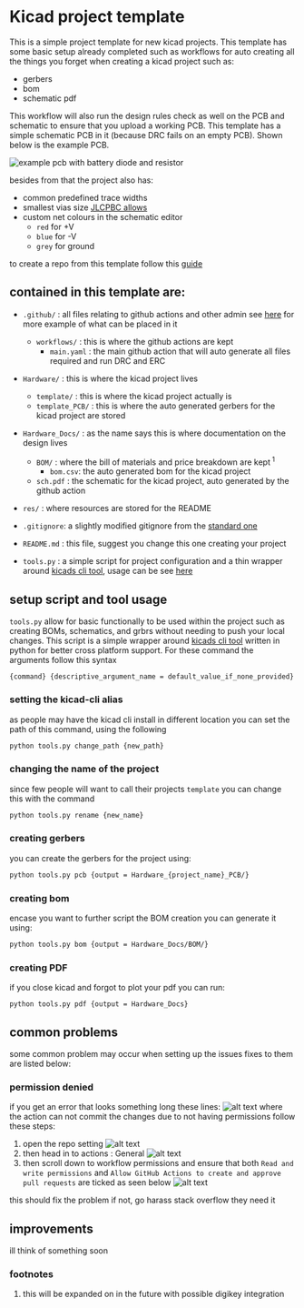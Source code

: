 # Kicad project template
This is a simple project template for new kicad projects. This template has some basic setup already completed such as workflows for auto creating all the things you forget when creating a kicad project such as:

- gerbers
- bom
- schematic pdf

This workflow will also run the design rules check as well on the PCB and schematic to ensure that you upload a working PCB. This template has a simple schematic PCB in it (because DRC fails on an empty PCB). Shown below is the example PCB.

![example pcb with battery diode and resistor](res/image.png)

besides from that the project also has:

- common predefined trace widths
- smallest vias size [JLCPBC allows](https://jlcpcb.com/capabilities/Capabilities#Drilling)
- custom net colours in the schematic editor
    - `red` for +V
    - `blue` for -V
    - `grey` for ground

to create a repo from this template follow this [guide](https://docs.github.com/en/repositories/creating-and-managing-repositories/creating-a-repository-from-a-template)

contained in this template are:
---
- `.github/` : all files relating to github actions and other admin see [here](https://docs.github.com/en/communities/setting-up-your-project-for-healthy-contributions) for more example of what can be placed in it
    - `workflows/` : this is where the github actions are kept
        - `main.yaml` : the main github action that will auto generate all files required and run DRC and ERC

- `Hardware/` : this is where the kicad project lives
    - `template/` : this is where the kicad project actually is
    - `template_PCB/` : this is where the auto generated gerbers for the kicad project are stored

- `Hardware_Docs/` : as the name says this is where documentation on the design lives
    - `BOM/`     : where the bill of materials and price breakdown are kept<sup> 1 </sup>
        - `bom.csv`: the auto generated bom for the kicad project
    - `sch.pdf` : the schematic for the kicad project, auto generated by the github action

- `res/` : where resources are stored for the README

- `.gitignore`: a slightly modified gitignore from the [standard one](https://github.com/github/gitignore/blob/main/KiCad.gitignore)

- `README.md` : this file, suggest you change this one creating your project

- `tools.py` : a simple script for project configuration and a thin wrapper around [kicads cli tool](https://docs.kicad.org/8.0/en/cli/cli.html), usage can be see [here](#setup-script-and-tool-usage)

## setup script and tool usage
`tools.py` allow for basic functionally to be used within the project such as creating BOMs, schematics, and grbrs without needing to push your local changes. This script is a simple wrapper around [kicads cli tool](https://docs.kicad.org/8.0/en/cli/cli.html) written in python for better cross platform support. For these command the arguments follow this syntax
```
{command} {descriptive_argument_name = default_value_if_none_provided}
```

### setting the kicad-cli alias
as people may have the kicad cli install in different location you can set the path of this command, using the following
```sh
python tools.py change_path {new_path}
```

### changing the name of the project
since few people will want to call their projects `template` you can change this with the command
```sh
python tools.py rename {new_name}
```
### creating gerbers
you can create the gerbers for the project using:
```sh
python tools.py pcb {output = Hardware_{project_name}_PCB/}
```

### creating bom
encase you want to further script the BOM creation you can generate it using:
```sh
python tools.py bom {output = Hardware_Docs/BOM/}
```

### creating PDF
if you close kicad and forgot to plot your pdf you can run:
```
python tools.py pdf {output = Hardware_Docs}
```

## common problems

some common problem may occur when setting up the issues fixes to them are listed below:

### permission denied
if you get an error that looks something long these lines:
![alt text](res/image-4.png)
where the action can not commit the changes due to not having permissions follow these steps:
1. open the repo setting
![alt text](res/image-1.png)
2. then head in to actions : General
![alt text](res/image-2.png)
3. then scroll down to workflow permissions and ensure that both
    `Read and write permissions` and `Allow GitHub Actions to create and approve pull requests` are ticked as seen below
![alt text](res/image-3.png)

this should fix the problem if not, go harass stack overflow they need it


## improvements

ill think of something soon

### footnotes
1. this will be expanded on in the future with possible digikey integration

